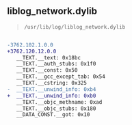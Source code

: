 ## liblog_network.dylib

> `/usr/lib/log/liblog_network.dylib`

```diff

-3762.102.1.0.0
+3762.120.12.0.0
   __TEXT.__text: 0x18bc
   __TEXT.__auth_stubs: 0x1f0
   __TEXT.__const: 0x50
   __TEXT.__gcc_except_tab: 0x54
   __TEXT.__cstring: 0x325
-  __TEXT.__unwind_info: 0xb4
+  __TEXT.__unwind_info: 0xb0
   __TEXT.__objc_methname: 0xad
   __TEXT.__objc_stubs: 0x180
   __DATA_CONST.__got: 0x10

```
